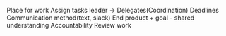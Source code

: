 Place for work
Assign tasks
leader -> Delegates(Coordination)
Deadlines
Communication method(text, slack)
End product + goal - shared understanding
Accountability
Review work
